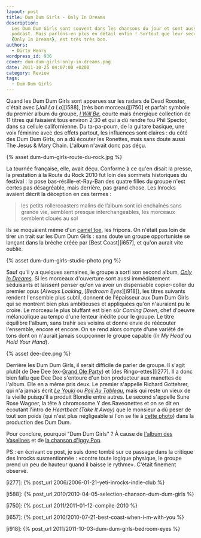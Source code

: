 ```yaml
---
layout: post
title: Dum Dum Girls - Only In Dreams
description:
  Les Dum Dum Girls sont souvent dans les chansons du jour et sont aussi sur le
  podcast. Mais parlons-en plus en détail enfin ! Surtout que leur second album,
  {Only In Dreams}, est très très bon.
authors:
  - Dirty Henry
wordpress_id: 936
cover: dum-dum-girls-only-in-dreams.png
date: 2011-10-25 04:07:00 +0200
category: Review
tags:
  - Dum Dum Girls
---
```


Quand les Dum Dum Girls sont apparues sur les radars de Dead Rooster, c'était
avec [_Jail La La_][i588], [très bon morceau][i750] et parfait symbole du
premier album du groupe, [_I Will Be_][5], courte mais énergique collection de
11 titres qui faisaient tous environ 2:30 et qui a dû rendre fou Phil Spector,
dans sa cellule californienne. Du ta-pa-poum, de la guitare basique, une voix
féminine avec des effets partout, les influences sont claires : du côté des Dum
Dum Girls, on a dû écouter les Ronettes, mais sans doute aussi The Jesus & Mary
Chain. L'album n'avait donc pas déçu.

{% asset dum-dum-girls-route-du-rock.jpg %}

La tournée française, elle, avait déçu. Conforme à ce qu'en disait la presse, la
prestation à la Route du Rock 2010 fut loin des sommets historiques du
festival : la pose bas-résille-et-Ray-Ban des quatre filles du groupe n'est
certes pas désagréable, mais derrière, pas grand chose. Les Inrocks avaient
décrit la déception en ces termes :

> les petits rollercoasters malins de l’album sont ici enchaînés sans grande
> vie, semblent presque interchangeables, les morceaux semblent cloués au sol

Ils se moquaient même d'un [camel toe](http://fr.wikipedia.org/wiki/Cameltoe),
les fripons. On n'était pas loin de tirer un trait sur les Dum Dum Girls : sans
doute un groupe opportuniste se lançant dans la brèche créée par [Best
Coast][i657], et qu'on aurait vite oublié.

{% asset dum-dum-girls-studio-photo.png %}

Sauf qu'il y a quelques semaines, le groupe a sorti son second album, [_Only In
Dreams_][6]. Si les morceaux d'ouverture sont aussi immédiatement séduisants et
laissent penser qu'on va avoir un dispensable copier-coller du premier opus
(_Always Looking_, [_Bedroom Eyes_][i918]), les titres suivants rendent
l'ensemble plus subtil, donnent de l'épaisseur aux Dum Dum Girls qui se montrent
bien plus ambitieuses et appliquées qu'on n'auraient pu le croire. Le morceau le
plus bluffant est bien sûr _Coming Down_, chef d'oeuvre mélancolique au tempo
d'une lenteur inédite pour le groupe. Le titre équilibre l'album, sans trahir
ses voisins et donne envie de réécouter l'ensemble, encore et encore. On se rend
alors compte d'une variété de tons dont on n'aurait jamais soupçonner le groupe
capable (_In My Head_ ou _Hold Your Hand_).

{% asset dee-dee.png %}

Derrière les Dum Dum Girls, il serait difficile de parler de groupe. Il s'agit
plutôt de Dee Dee (ex-[Grand Ole Party][1]) et [des Ringo-ettes][i277]. Il a
donc bien fallu que Dee Dee s'entoure d'un bon producteur aux manettes de
l'album. Elle en a même pris deux. Le premier s'appelle Richard Gottehrer, qui
n'a jamais écrit [_Le Youki_][2] ou [_Poil Au Tableau_][3], mais qui reste un
vieux de la vieille puisqu'il a produit Blondie entre autres. Le second
s'appelle Sune Rose Wagner, la tête à chromosome Y des Raveonettes et on se dit
en écoutant l'intro de _Heartbeat (Take It Away)_ que le monsieur a dû peser de
tout son poids (qui n'est plus négligeable si l'on se fie à [cette photo][4])
dans la production des Dum Dum.

Pour conclure, pourquoi "Dum Dum Girls" ? À cause de [l'album des Vaselines][7]
et de [la chanson d'Iggy Pop][8].

PS : en écrivant ce post, je suis donc tombé sur ce passage dans la critique des
Inrocks susmentionnée : «contre toute logique physique, le groupe prend un peu
de hauteur quand il baisse le rythme». C'était finement observé.

[i277]: {% post_url 2006/2006-01-21-yeti-inrocks-indie-club %}

[i588]: {% post_url 2010/2010-04-05-selection-chanson-dum-dum-girls %}

[i750]: {% post_url 2011/2011-01-12-compile-2010 %}

[i657]: {% post_url 2010/2010-07-21-best-coast-when-i-m-with-you %}

[i918]: {% post_url 2011/2011-10-03-dum-dum-girls-bedroom-eyes %}

[1]:
  https://www.youtube.com/watch?v=Xziod5qt03k
  "Grand Ole Party - Look Out Young Son"
[2]: https://www.youtube.com/watch?v=Wx7vKvQ4axQ "Richard Gotainer - Le Youki"
[3]: https://youtu.be/SghaF3fcflE "Richard Gotainer - Poil au Tableau"
[4]:
  https://en.wikipedia.org/wiki/File:Sune_Rose_Wagner_-_The_Raveonettes_-_Roskilde_Festival_2011.jpg
[5]: https://album.link/fr/i/361459878
[6]: https://album.link/fr/i/669296492
[7]:
  https://en.wikipedia.org/wiki/Dum-Dum_(album)
  "Page Wikipedia de l'album Dum-Dum des Vaselines"
[8]: https://song.link/fr/i/1440889155 "Iggy Pop - Dum Dum Boys"
